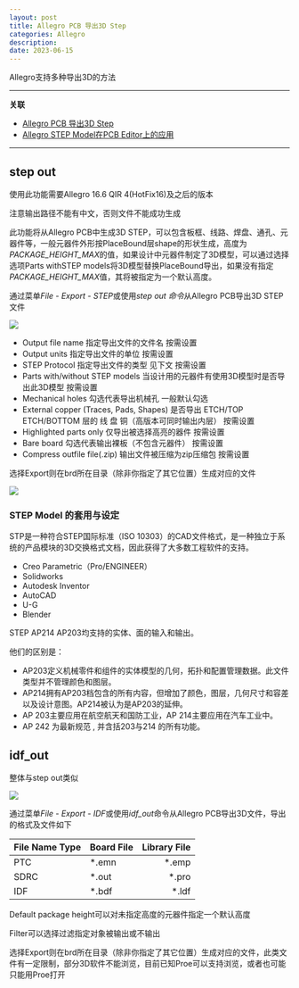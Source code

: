 ```yaml
---
layout: post
title: Allegro PCB 导出3D Step
categories: Allegro
description: 
date: 2023-06-15
---
```


Allegro支持多种导出3D的方法

* * *

**关联**

* [Allegro PCB 导出3D Step](https://tiny-yhw.github.io//2023/06/15/cadence-allegro-pcb-3d-step/)
* [Allegro STEP Model在PCB Editor上的应用](https://tiny-yhw.github.io//2023/06/15/cadence-allegro-step-model/)

* * *

step out
--------

使用此功能需要Allegro 16.6 QIR 4(HotFix16)及之后的版本

注意输出路径不能有中文，否则文件不能成功生成

此功能将从Allegro PCB中生成3D STEP，可以包含板框、线路、焊盘、通孔、元器件等，一般元器件外形按PlaceBound层shape的形状生成，高度为*PACKAGE_HEIGHT_MAX*的值，如果设计中元器件制定了3D模型，可以通过选择选项Parts withSTEP models将3D模型替换PlaceBound导出，如果没有指定*PACKAGE_HEIGHT_MAX*值，其将被指定为一个默认高度。

通过菜单*File - Export - STEP*或使用*step out 命令*从Allegro PCB导出3D STEP文件

![](https://tiny-y.asia/images/blog/2022/stepout.png)

*   Output file name 指定导出文件的文件名 按需设置
*   Output units 指定导出文件的单位 按需设置
*   STEP Protocol 指定导出文件的类型 见下文 按需设置
*   Parts with/without STEP models 当设计用的元器件有使用3D模型时是否导出此3D模型 按需设置
*   Mechanical holes 勾选代表导出机械孔 一般默认勾选
*   External copper (Traces, Pads, Shapes) 是否导出 ETCH/TOP ETCH/BOTTOM 层的 线 盘 铜（高版本可同时输出内层） 按需设置
*   Highlighted parts only 仅导出被选择高亮的器件 按需设置
*   Bare board 勾选代表输出裸板（不包含元器件） 按需设置
*   Compress outfile file(.zip) 输出文件被压缩为zip压缩包 按需设置

选择Export则在brd所在目录（除非你指定了其它位置）生成对应的文件

![](https://tiny-y.asia/images/blog/2022/stepouttu.png)

### STEP Model 的套用与设定

STP是一种符合STEP国际标准（ISO 10303）的CAD文件格式，是一种独立于系统的产品模块的3D交换格式文档，因此获得了大多数工程软件的支持。

*   Creo Parametric（Pro/ENGINEER）
*   Solidworks
*   Autodesk Inventor
*   AutoCAD
*   U-G
*   Blender

STEP AP214 AP203均支持的实体、面的输入和输出。

他们的区别是：

*   AP203定义机械零件和组件的实体模型的几何，拓扑和配置管理数据。此文件类型并不管理颜色和图层。
*   AP214拥有AP203档包含的所有内容，但增加了颜色，图层，几何尺寸和容差以及设计意图。AP214被认为是AP203的延伸。
*   AP 203主要应用在航空航天和国防工业，AP 214主要应用在汽车工业中。
*   AP 242 为最新规范 , 并含括203与214 的所有功能。

idf_out
--------

整体与step out类似

![](https://tiny-y.asia/images/blog/2022/IDFOUT1.png)

通过菜单*File - Export - IDF*或使用*idf_out*命令从Allegro PCB导出3D文件，导出的格式及文件如下

| File Name Type  | Board File | Library File |
| ----- | :--------  | ---------: |
| PTC    | \*.emn       | \*.emp       | 
| SDRC    | \*.out       | \*.pro       | 
| IDF    | \*.bdf       | \*.ldf       | 

Default package height可以对未指定高度的元器件指定一个默认高度

Filter可以选择过滤指定对象被输出或不输出

选择Export则在brd所在目录（除非你指定了其它位置）生成对应的文件，此类文件有一定限制，部分3D软件不能浏览，目前已知Proe可以支持浏览，或者也可能只能用Proe打开